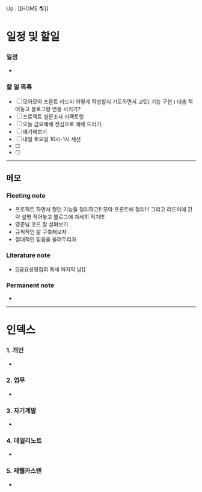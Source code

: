 Up : [[HOME 🌎]]

# 일정 및 할일
### 일정
- 

### 할 일 목록
 
- [ ] 모아모아 프론트 리드미 어떻게 작성할지 기도하면서 고민( 기능 구현 ) 대충 적어놓고 블로그랑 연동 시키기?   
- [ ] 프로젝트 설문조사 리팩토링
- [ ] 오늘 금요예배 전심으로 예배 드리기
- [ ] 얘기해보기
- [ ] 내일 토요일 10시-1시 세션
- [ ] 
- [ ] 

---

## 메모

### Fleeting note
-  프로젝트 하면서 했던 기능들 정리하고!!  모아 프론트에 정리!!! 그리고 리드미에 간략 설명 적어놓고 블로그에 자세히 적기!!! 
- 영준님 코드 잘 살펴보기
- 규칙적인 삶 구축해보자
- 절대적인 믿음을 올려두리자



### Literature note
- [[금요성령집회 특새 마지막 날]]

### Permanent note
- 

---

# 인덱스
### 1. 개인 
- 
### 2. 업무
- 
### 3. 자기계발
- 
### 4. 데일리노트
- 
### 5. 제텔카스텐
- 